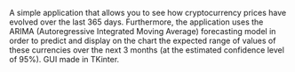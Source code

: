 A simple application that allows you to see how cryptocurrency prices have evolved over the last 365 days. Furthermore, the application uses the ARIMA (Autoregressive Integrated Moving Average) forecasting model in order to predict and display on the chart the expected range of values of these currencies over the next 3 months (at the estimated confidence level of 95%). GUI made in TKinter.